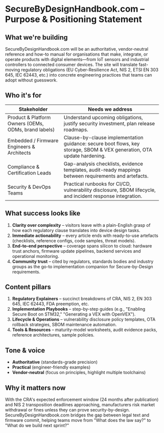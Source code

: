 # SecureByDesignHandbook.com – Purpose & Positioning Statement

## What we're building

SecureByDesignHandbook.com will be an authoritative, vendor-neutral reference and how-to manual for organisations that make, integrate, or operate products with digital elements—from IoT sensors and industrial controllers to connected consumer devices. The site will translate fast-moving regulatory obligations (EU Cyber-Resilience Act, NIS 2, ETSI EN 303 645, IEC 62443, etc.) into concrete engineering practices that teams can adopt without guesswork.

## Who it's for

| Stakeholder | Needs we address |
|-------------|------------------|
| Product & Platform Owners (OEMs, ODMs, brand labels) | Understand upcoming obligations, justify security investment, plan release roadmaps. |
| Embedded / Firmware Engineers & Architects | Clause-by-clause implementation guidance: secure boot flows, key storage, SBOM & VEX generation, OTA update hardening. |
| Compliance & Certification Leads | Gap-analysis checklists, evidence templates, audit-ready mappings between requirements and artefacts. |
| Security & DevOps Teams | Practical runbooks for CI/CD, vulnerability disclosure, SBOM lifecycle, and incident response integration. |

## What success looks like

1. **Clarity over complexity** – visitors leave with a plain-English grasp of how each regulatory clause translates into device design tasks.
2. **Immediate actionability** – every article ends with ready-to-use artefacts (checklists, reference configs, code samples, threat models).
3. **End-to-end perspective** – coverage spans silicon to cloud: hardware trust anchors, firmware update pipelines, backend services and operational monitoring.
4. **Community trust** – cited by regulators, standards bodies and industry groups as the go-to implementation companion for Secure-by-Design requirements.

## Content pillars

1. **Regulatory Explainers** – succinct breakdowns of CRA, NIS 2, EN 303 645, IEC 62443, FDA preemption, etc.
2. **Implementation Playbooks** – step-by-step guides (e.g., "Enabling Secure Boot on STM32," "Generating a VEX with OpenVEX").
3. **Lifecycle & Operations** – vulnerability disclosure policy templates, OTA rollback strategies, SBOM maintenance automation.
4. **Tools & Resources** – maturity-model worksheets, audit evidence packs, reference architectures, sample policies.

## Tone & voice

- **Authoritative** (standards-grade precision)
- **Practical** (engineer-friendly examples)
- **Vendor-neutral** (focus on principles, highlight multiple toolchains)

## Why it matters now

With the CRA's expected enforcement window (24 months after publication) and NIS 2 transposition deadlines approaching, manufacturers risk market withdrawal or fines unless they can prove security-by-design. SecureByDesignHandbook.com bridges the gap between legal text and firmware commit, helping teams move from "What does the law say?" to "What do we build next sprint?" 